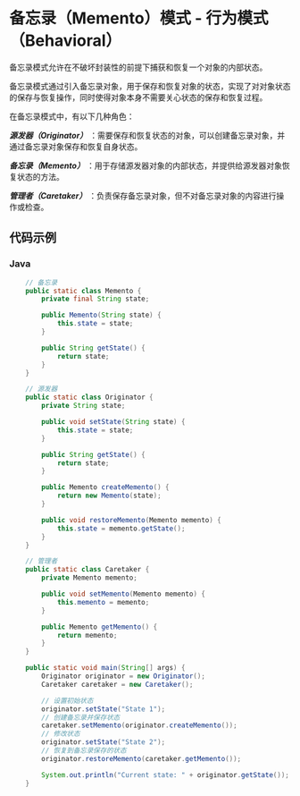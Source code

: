 # 备忘录（Memento）模式 - 行为模式（Behavioral）

备忘录模式允许在不破坏封装性的前提下捕获和恢复一个对象的内部状态。

备忘录模式通过引入备忘录对象，用于保存和恢复对象的状态，实现了对对象状态的保存与恢复操作，同时使得对象本身不需要关心状态的保存和恢复过程。

在备忘录模式中，有以下几种角色：

***源发器（Originator）*** ：需要保存和恢复状态的对象，可以创建备忘录对象，并通过备忘录对象保存和恢复自身状态。

***备忘录（Memento）*** ：用于存储源发器对象的内部状态，并提供给源发器对象恢复状态的方法。

***管理者（Caretaker）*** ：负责保存备忘录对象，但不对备忘录对象的内容进行操作或检查。

## 代码示例

### Java

```java
    // 备忘录
    public static class Memento {
        private final String state;

        public Memento(String state) {
            this.state = state;
        }

        public String getState() {
            return state;
        }
    }

    // 源发器
    public static class Originator {
        private String state;

        public void setState(String state) {
            this.state = state;
        }

        public String getState() {
            return state;
        }

        public Memento createMemento() {
            return new Memento(state);
        }

        public void restoreMemento(Memento memento) {
            this.state = memento.getState();
        }
    }

    // 管理者
    public static class Caretaker {
        private Memento memento;

        public void setMemento(Memento memento) {
            this.memento = memento;
        }

        public Memento getMemento() {
            return memento;
        }
    }

    public static void main(String[] args) {
        Originator originator = new Originator();
        Caretaker caretaker = new Caretaker();

        // 设置初始状态
        originator.setState("State 1");
        // 创建备忘录并保存状态
        caretaker.setMemento(originator.createMemento());
        // 修改状态
        originator.setState("State 2");
        // 恢复到备忘录保存的状态
        originator.restoreMemento(caretaker.getMemento());

        System.out.println("Current state: " + originator.getState());
    }
```
